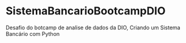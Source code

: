 # SistemaBancarioBootcampDIO
Desafio do botcamp de analise de dados da DIO, Criando um Sistema Bancário com Python
